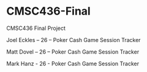# CMSC436-Final
CMSC436 Final Project

Joel Eckles – 26 – Poker Cash Game Session Tracker

Matt Dovel – 26 – Poker Cash Game Session Tracker

Mark Hanz - 26 - Poker Cash Game Session Tracker
